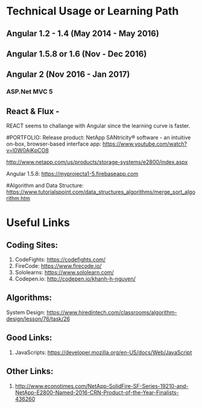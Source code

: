 # Technical Usage or Learning Path
## Angular 1.2 - 1.4 (May 2014 - May 2016)
## Angular 1.5.8 or 1.6 (Nov - Dec 2016)
## Angular 2 (Nov 2016 - Jan 2017)
### ASP.Net MVC 5
## React & Flux - 
 REACT seems to challange with Angular since the learning curve is faster.
 
#PORTFOLIO:
Release product:
 NetApp SANtricity® software - an intuitive on-box, browser-based interface app:
  https://www.youtube.com/watch?v=I0W0AjKpCO8
  
  http://www.netapp.com/us/products/storage-systems/e2800/index.aspx

Angular 1.5.8: https://myprojecta1-5.firebaseapp.com



#Algorithm and Data Structure:
https://www.tutorialspoint.com/data_structures_algorithms/merge_sort_algorithm.htm


# Useful Links

## Coding Sites:
 1. CodeFights: https://codefights.com/
 2. FireCode: https://www.firecode.io/
 3. Sololearns: https://www.sololearn.com/
 4. Codepen.io: http://codepen.io/khanh-h-nguyen/
 
## Algorithms: 
 System Design: https://www.hiredintech.com/classrooms/algorithm-design/lesson/76/task/26
 
## Good Links:
 1. JavaScripts: https://developer.mozilla.org/en-US/docs/Web/JavaScript
## Other Links:
 1.   http://www.econotimes.com/NetApp-SolidFire-SF-Series-19210-and-NetApp-E2800-Named-2016-CRN-Product-of-the-Year-Finalists-436260
 
